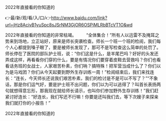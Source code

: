 2022年直接看的你知道的

👉最/新/观/看/入/口/👉http://www.baidu.com/link?url=jHz8AcivB1yuSpc8sJSrNM3GjOR6OSPiMLRbBTcVT1O&wd

2022年直接看的你知道的非常枯竭。
　　“全体集合！”所有人以迅雷不及掩耳之势来到场地，立正站好，原来是师长突袭检查。师长一个班一个班的检阅，我们每个人心都提到嗓子眼了，要是被师长发现了，那可不是写检查这么简单的处罚了。师长停在了医院的部队护士班，说：“你们这是什么，是羊尾巴吗？好好的头发还弄成这样，再看看你们穿的什么，要是有情况你们要穿着皮鞋去营救吗？你们也看看话务班的女战士，人家艰苦朴素，你们呐？搞特殊！把军营当成什么了？你们以为是马戏团？你们从今天起要到野外生存训练一周！”检阅结束后，我们来找连长：“连长，今天师长还说我们艰苦朴素，我们的检讨是不是可以不写了？”“不象话，那是你们运气好，要是护士班不出问题，你们以为可以逃得了？叫首长表扬两句就想得意忘形，那我现在就给师长请示，也叫你们参加野外生存训练！”我们赶紧讨好连长：“好连长，我们写还不行嘛！你要是还叫我们去，等下次嫂子来探亲我们就打你的小报告！”


2022年直接看的你知道的
